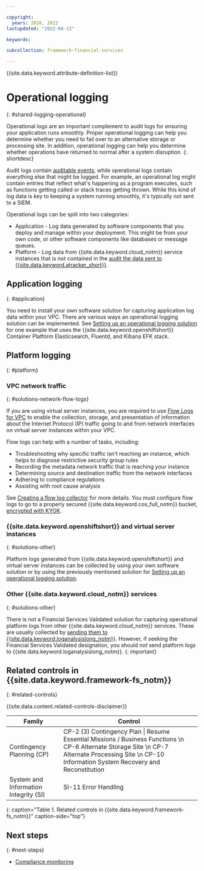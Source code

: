 ```yaml
---

copyright:
  years: 2020, 2022
lastupdated: "2022-04-12"

keywords: 

subcollection: framework-financial-services

---
```


{{site.data.keyword.attribute-definition-list}}

# Operational logging
{: #shared-logging-operational}

Operational logs are an important complement to audit logs for ensuring your application runs smoothly. Proper operational logging can help you determine whether you need to fail over to an alternative storage or processing site. In addition, operational logging can help you determine whether operations have returned to normal after a system disruption.
{: shortdesc}

Audit logs contain [auditable events](/docs/framework-financial-services?topic=framework-financial-services-vpc-architecture-logging-audit-provider#vpc-architecture-logging-audit-provider-events), while operational logs contain everything else that might be logged. For example, an operational log might contain entries that reflect what's happening as a program executes, such as functions getting called or stack traces getting thrown. While this kind of log data is key to keeping a system running smoothly, it's typically not sent to a SIEM.

Operational logs can be split into two categories:

* Application - Log data generated by software components that you deploy and manage within your deployment. This might be from your own code, or other software components like databases or message queues.
* Platform - Log data from {{site.data.keyword.cloud_notm}} service instances that is not contained in the [audit the data sent to {{site.data.keyword.atracker_short}}](/docs/framework-financial-services?topic=framework-financial-services-vpc-architecture-logging-audit).

## Application logging
{: #application}

You need to install your own software solution for capturing application log data within your VPC. There are various ways an operational logging solution can be implemented. See [Setting up an operational logging solution](/docs/framework-financial-services?topic=framework-financial-services-vpc-architecture-logging-operational-tutorial) for one example that uses the {{site.data.keyword.openshiftshort}} Container Platform Elasticsearch, Fluentd, and Kibana EFK stack.

## Platform logging
{: #platform}

### VPC network traffic
{: #solutions-network-flow-logs}

If you are using virtual server instances, you are required to use [Flow Logs for VPC](/docs/vpc?topic=vpc-flow-logs) to enable the collection, storage, and presentation of information about the Internet Protocol (IP) traffic going to and from network interfaces on virtual server instances within your VPC.

Flow logs can help with a number of tasks, including:

* Troubleshooting why specific traffic isn't reaching an instance, which helps to diagnose restrictive security group rules
* Recording the metadata network traffic that is reaching your instance
* Determining source and destination traffic from the network interfaces
* Adhering to compliance regulations
* Assisting with root cause analysis

See [Creating a flow log collector](/docs/vpc?topic=vpc-ordering-flow-log-collector) for more details. You must configure flow logs to go to a properly secured {{site.data.keyword.cos_full_notm}} bucket, [encrypted with KYOK](/docs/framework-financial-services?topic=framework-financial-services-vpc-architecture-encryption-at-rest).

### {{site.data.keyword.openshiftshort}} and virtual server instances
{: #solutions-other}

Platform logs generated from {{site.data.keyword.openshiftshort}} and virtual server instances can be collected by using your own software solution or by using the previously mentioned solution for [Setting up an operational logging solution](/docs/framework-financial-services?topic=framework-financial-services-vpc-architecture-logging-operational-tutorial).

### Other {{site.data.keyword.cloud_notm}} services
{: #solutions-other}

There is not a Financial Services Validated solution for capturing operational platform logs from other {{site.data.keyword.cloud_notm}} services. These are usually collected by [sending them to {{site.data.keyword.loganalysislong_notm}}](/docs/log-analysis?topic=log-analysis-cloud_services). However, if seeking the Financial Services Validated designation, you should _not_ send platform logs to {{site.data.keyword.loganalysislong_notm}}.
{: important}

## Related controls in {{site.data.keyword.framework-fs_notm}} 
{: #related-controls}

{{site.data.content.related-controls-disclaimer}}

| Family              | Control                                           |
|---------------------|---------------------------------------------------|
| Contingency Planning (CP) | CP-2 (3) Contingency Plan &#124; Resume Essential Missions / Business Functions \n CP-6 Alternate Storage Site \n CP-7	Alternate Processing Site \n CP-10 Information System Recovery and Reconstitution  |
| System and Information Integrity (SI) | SI-11 Error Handling    |
{: caption="Table 1. Related controls in {{site.data.keyword.framework-fs_notm}}" caption-side="top"}

## Next steps
{: #next-steps}

* [Compliance monitoring](/docs/framework-financial-services?topic=framework-financial-services-vpc-architecture-monitoring-compliance)

